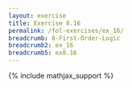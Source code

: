 ```yaml
---
layout: exercise
title: Exercise 8.16
permalink: /fol-exercises/ex_16/
breadcrumb: 8-First-Order-Logic
breadcrumb2: ex_16
breadcrumb5: ex8.16
---
```


{% include mathjax_support %}

